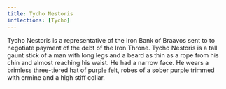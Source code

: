 ```yaml
---
title: Tycho Nestoris
inflections: [Tycho]
---
```


Tycho Nestoris is a representative of the Iron Bank of Braavos sent to to negotiate payment of the debt of the Iron Throne. Tycho Nestoris is a tall gaunt stick of a man with long legs and a beard as thin as a rope from his chin and almost reaching his waist. He had a narrow face. He wears a brimless three-tiered hat of purple felt, robes of a sober purple trimmed with ermine and a high stiff collar.


